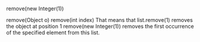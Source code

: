 remove(new Integer(1))

remove(Object o)
remove(int index)
That means that list.remove(1) removes the object at position 1 
remove(new Integer(1)) removes the first occurrence of the specified element from this list.
